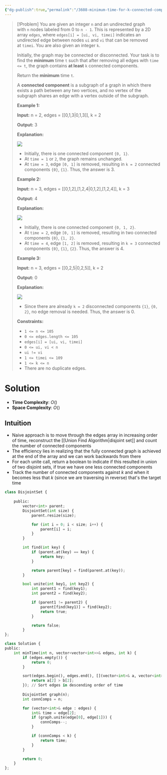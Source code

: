 ```yaml
---
{"dg-publish":true,"permalink":"/3608-minimum-time-for-k-connected-components/","tags":["unionFind"]}
---
```


>[!Problem]
>You are given an integer `n` and an undirected graph with `n` nodes labeled from 0 to `n - 1`. This is represented by a 2D array `edges`, where `edges[i] = [ui, vi, timei]` indicates an undirected edge between nodes `ui` and `vi` that can be removed at `timei`.
> You are also given an integer `k`.
> 
> Initially, the graph may be connected or disconnected. Your task is to find the **minimum** time `t` such that after removing all edges with `time <= t`, the graph contains **at least** `k` connected components.
> 
> Return the **minimum** time `t`.
> 
> A **connected component** is a subgraph of a graph in which there exists a path between any two vertices, and no vertex of the subgraph shares an edge with a vertex outside of the subgraph.
> 
> **Example 1:**
> 
> **Input:** n = 2, edges = [[0,1,3\|0,1,3]], k = 2
> 
> **Output:** 3
> 
> **Explanation:**
> 
> ![](https://assets.leetcode.com/uploads/2025/05/31/screenshot-2025-06-01-at-022724.png)
> 
> - Initially, there is one connected component `{0, 1}`.
> - At `time = 1` or `2`, the graph remains unchanged.
> - At `time = 3`, edge `[0, 1]` is removed, resulting in `k = 2` connected components `{0}`, `{1}`. Thus, the answer is 3.
> 
> **Example 2:**
> 
> **Input:** n = 3, edges = [[0,1,2],[1,2,4\|0,1,2],[1,2,4]], k = 3
> 
> **Output:** 4
> 
> **Explanation:**
> 
> ![](https://assets.leetcode.com/uploads/2025/05/31/screenshot-2025-06-01-at-022812.png)
> 
> - Initially, there is one connected component `{0, 1, 2}`.
> - At `time = 2`, edge `[0, 1]` is removed, resulting in two connected components `{0}`, `{1, 2}`.
> - At `time = 4`, edge `[1, 2]` is removed, resulting in `k = 3` connected components `{0}`, `{1}`, `{2}`. Thus, the answer is 4.
> 
> **Example 3:**
> 
> **Input:** n = 3, edges = [[0,2,5\|0,2,5]], k = 2
> 
> **Output:** 0
> 
> **Explanation:**
> 
> ![](https://assets.leetcode.com/uploads/2025/05/31/screenshot-2025-06-01-at-022930.png)
> 
> - Since there are already `k = 2` disconnected components `{1}`, `{0, 2}`, no edge removal is needed. Thus, the answer is 0.
> 
> **Constraints:**
> 
> - `1 <= n <= 105`
> - `0 <= edges.length <= 105`
> - `edges[i] = [ui, vi, timei]`
> - `0 <= ui, vi < n`
> - `ui != vi`
> - `1 <= timei <= 109`
> - `1 <= k <= n`
> - There are no duplicate edges.

# Solution
- **Time Complexity**: $O()$
- **Space Complexity**: $O()$
## Intuition
- Naive approach is to move through the edges array in increasing order of time, reconstruct the [[Union Find Algorithm\|disjoint set]] and count the number of connected components
- The efficiency lies in realizing that the fully connected graph is achieved at the end of the array and we can work backwards from there
- For each unite call, return a boolean to indicate if this resulted in union of two disjoint sets, if true we have one less connected components
- Track the number of connected components against $k$ and when it becomes less that $k$ (since we are traversing in reverse) that's the target time
```python
class DisjointSet {
    
    public:
        vector<int> parent;
        DisjointSet(int size) {
            parent.resize(size);

            for (int i = 0; i < size; i++) {
                parent[i] = i;
            }
        }

        int find(int key) {
            if (parent.at(key) == key) {
                return key;
            }

            return parent[key] = find(parent.at(key));
        }

        bool unite(int key1, int key2) {
            int parent1 = find(key1);
            int parent2 = find(key2);

            if (parent1 != parent2) {
                parent[find(key1)] = find(key2);
                return true;
            }

            return false;
        }
};

class Solution {
public:
    int minTime(int n, vector<vector<int>>& edges, int k) {
        if (edges.empty()) {
            return 0;
        }

        sort(edges.begin(), edges.end(), [](vector<int>& a, vector<int>&b) {
            return a[2] > b[2];
        }); // Sort edges in descending order of time
        
        DisjointSet graph(n);
        int connComps = n;

        for (vector<int>& edge : edges) {
            int& time = edge[2];
            if (graph.unite(edge[0], edge[1])) {
                connComps--;
            }

            if (connComps < k) {
                return time;
            }   
        }

        return 0;
    }
};
```